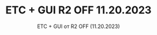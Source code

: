 <h1 style="text-align:center">ETC + GUI R2 OFF 11.20.2023</h1>

<p style="text-align:center">ETC + GUI от R2 OFF (11.20.2023)</p>



<p>&nbsp;</p>
